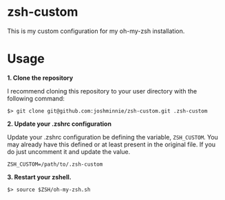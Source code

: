 # zsh-custom

This is my custom configuration for my oh-my-zsh installation.

# Usage

**1. Clone the repository**

I recommend cloning this repository to your user directory with the following command:

```
$> git clone git@github.com:joshminnie/zsh-custom.git .zsh-custom
```

**2. Update your .zshrc configuration**

Update your .zshrc configuration be defining the variable, `ZSH_CUSTOM`. You may already have this defined or at least present in the original file. If you do just uncomment it and update the value.

```
ZSH_CUSTOM=/path/to/.zsh-custom
```

**3. Restart your zshell.**


```
$> source $ZSH/oh-my-zsh.sh
```
